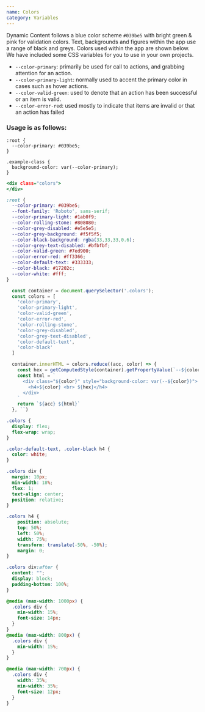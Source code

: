 ```yaml
---
name: Colors
category: Variables
---
```


Dynamic Content follows a blue color scheme `#039be5` with bright green & pink for validation colors.
Text, backgrounds and figures within the app use a range of black and greys. Colors used within the app are shown below. We have included some CSS variables for you to use in your own projects.

- `--color-primary`: primarily be used for call to actions, and grabbing attention for an action.
- `--color-primary-light`: normally used to accent the primary color in cases such as hover actions.
- `--color-valid-green`: used to denote that an action has been successful or an item is valid.
- `--color-error-red`: used mostly to indicate that items are invalid or that an action has failed


### Usage is as follows:
```
:root {
  --color-primary: #039be5;
}

.example-class {
  background-color: var(--color-primary);
}

```

```colors.html hidden
<div class="colors">
</div>
```

```colors.css
:root {
  --color-primary: #039be5;
  --font-family: 'Roboto', sans-serif;
  --color-primary-light: #1ab0f9;
  --color-rolling-stone: #808080;
  --color-grey-disabled: #e5e5e5;
  --color-grey-background: #f5f5f5;
  --color-black-background: rgba(33,33,33,0.6);
  --color-grey-text-disabled: #bfbfbf;
  --color-valid-green: #7ed900;
  --color-error-red: #ff3366;
  --color-default-text: #333333;
  --color-black: #17202c;
  --color-white: #fff;
}
```

```colors.js hidden
  const container = document.querySelector('.colors');
  const colors = [
    'color-primary',
    'color-primary-light',
    'color-valid-green',
    'color-error-red',
    'color-rolling-stone',
    'color-grey-disabled',
    'color-grey-text-disabled',
    'color-default-text',
    'color-black'
  ]

  container.innerHTML = colors.reduce((acc, color) => {
    const hex = getComputedStyle(container).getPropertyValue(`--${color}`) || '';
    const html = `
      <div class="${color}" style="background-color: var(--${color})">
        <h4>${color} <br> ${hex}</h4>
      </div>
    `
    return `${acc} ${html}`
  }, ``)
```

```colors.css hidden
.colors {
  display: flex;
  flex-wrap: wrap;
}

.color-default-text, .color-black h4 {
  color: white;
}

.colors div {
  margin: 10px;
  min-width: 18%;
  flex: 1;
  text-align: center;
  position: relative;
}

.colors h4 {
    position: absolute;
    top: 50%;
    left: 50%;
    width: 75%;
    transform: translate(-50%, -50%);
    margin: 0;
}

.colors div:after {
  content: "";
  display: block;
  padding-bottom: 100%;
}

@media (max-width: 1000px) {
  .colors div {
    min-width: 15%;   
    font-size: 14px;
  }
}
@media (max-width: 800px) {
  .colors div {
    min-width: 15%;   
  }
}

@media (max-width: 700px) {
  .colors div {
    width: 35%;   
    min-width: 35%;
    font-size: 12px;
  }
}
```
